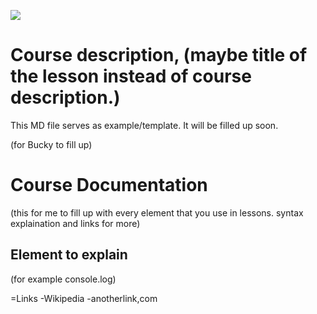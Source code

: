 ![](http://i.imgur.com/BgUMUGU.png)

# Course description, (maybe title of the lesson instead of course description.)
This MD file serves as example/template. It will be filled up soon.

(for Bucky to fill up)   

# Course Documentation

(this for me to fill up with every element that you use in lessons. syntax explaination and links for more)  

## Element to explain

(for example console.log)

=Links
	-Wikipedia
	-anotherlink,com